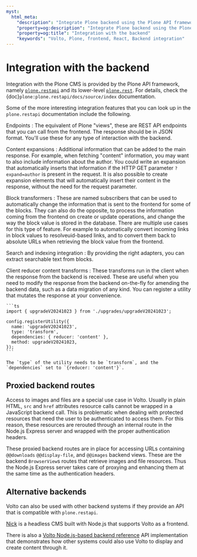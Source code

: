 ```yaml
---
myst:
  html_meta:
    "description": "Integrate Plone backend using the Plone API framework"
    "property=og:description": "Integrate Plone backend using the Plone API framework"
    "property=og:title": "Integration with the backend"
    "keywords": "Volto, Plone, frontend, React, Backend integration"
---
```


# Integration with the backend

Integration with the Plone CMS is provided by the Plone API framework, namely [`plone.restapi`](https://github.com/plone/plone.restapi) and its lower-level [`plone.rest`](https://github.com/plone/plone.rest).
For details, check the {doc}`plone:plone.restapi/docs/source/index` documentation.

Some of the more interesting integration features that you can look up in the `plone.restapi` documentation include the following.

Endpoints
:   The equivalent of Plone "views", these are REST API endpoints that you can call from the frontend.
    The response should be in JSON format.
    You'll use these for any type of interaction with the backend.

Content expansions
:   Additional information that can be added to the main response.
    For example, when fetching "content" information, you may want to also include information about the author.
    You could write an expansion that automatically inserts that information if the HTTP GET parameter `?expand=author` is present in the request.
    It is also possible to create expansion elements that will automatically insert their content in the response, without the need for the request parameter.

Block transformers
:   These are named subscribers that can be used to automatically change the information that is sent to the frontend for some of the blocks.
    They can also do the opposite, to process the information coming from the frontend on create or update operations, and change the way the block value is stored in the database.
    There are multiple use cases for this type of feature.
    For example to automatically convert incoming links in block values to resolveuid-based links, and to convert them back to absolute URLs when retrieving the block value from the frontend.

Search and indexing integration
:   By providing the right adapters, you can extract searchable text from blocks.

Client reducer content transforms
:   These transforms run in the client when the response from the backend is received.
    These are useful when you need to modify the response from the backend on-the-fly for amending the backend data, such as a data migration of any kind.
    You can register a utility that mutates the response at your convenience.

    ```ts
    import { upgradeV20241023 } from './upgrades/upgradeV20241023';

    config.registerUtility({
      name: 'upgradeV20241023',
      type: 'transform',
      dependencies: { reducer: 'content' },
      method: upgradeV20241023,
    });
    ```

    The `type` of the utility needs to be `transform`, and the `dependencies` set to `{reducer: 'content'}`.

## Proxied backend routes

Access to images and files are a special use case in Volto.
Usually in plain HTML, `src` and `href` attributes resource calls cannot be wrapped in a JavaScript backend call.
This is problematic when dealing with protected resources that need the user to be authenticated to access them.
For this reason, these resources are rerouted through an internal route in the Node.js Express server and wrapped with the proper authentication headers.

These proxied backend routes are in place for accessing URLs containing `@@downloads` `@@display-file`, and `@@images` backend views.
These are the backend `BrowserView`s routes that retrieve images and file resources.
Thus the Node.js Express server takes care of proxying and enhancing them at the same time as the authentication headers.

## Alternative backends

Volto can also be used with other backend systems if they provide an API that is compatible with `plone.restapi`.

[Nick](https://nickcms.org/) is a headless CMS built with Node.js that supports Volto as a frontend.

There is also a [Volto Node.js-based backend reference](https://github.com/plone/volto-reference-backend) API implementation that demonstrates how other systems could also use Volto to display and create content through it.
